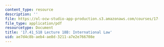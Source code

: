 ```yaml
---
content_type: resource
description: ''
file: https://ol-ocw-studio-app-production.s3.amazonaws.com/courses/17-41-introduction-to-international-relations-spring-2018/ae7d4c8baeb4ae8d3211a7e2e766708e_MIT17_41S18_lec18b.pdf
file_type: application/pdf
resourcetype: Document
title: '17.41_S18 Lecture 18B: International Law'
uid: ae7d4c8b-aeb4-ae8d-3211-a7e2e766708e
---
```

